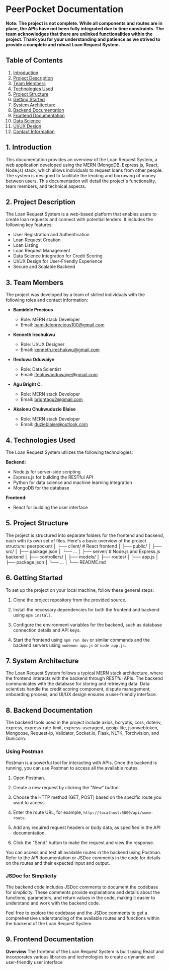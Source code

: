 # PeerPocket Documentation


**Note: The project is not complete. While all components and routes are in place, the APIs have not been fully integrated due to time constraints. The team acknowledges that there are unlinked functionalities within the project. Thank you for your understanding and patience as we strived to provide a complete and robust Loan Request System.**

## Table of Contents

1. [Introduction](#introduction)
2. [Project Description](#project-description)
3. [Team Members](#team-members)
4. [Technologies Used](#technologies-used)
5. [Project Structure](#project-structure)
6. [Getting Started](#getting-started)
7. [System Architecture](#system-architecture)
8. [Backend Documentation](#backend-documentation)
9. [Frontend Documentation](#frontend-documentation)
10. [Data Science](#data-science)
11. [UI/UX Design](#uiux-design)
12. [Contact Information](#contact-information)

## 1. Introduction

This documentation provides an overview of the Loan Request System, a web application developed using the MERN (MongoDB, Express.js, React, Node.js) stack, which allows individuals to request loans from other people. The system is designed to facilitate the lending and borrowing of money between users. This documentation will detail the project's functionality, team members, and technical aspects.

## 2. Project Description

The Loan Request System is a web-based platform that enables users to create loan requests and connect with potential lenders. It includes the following key features:

- User Registration and Authentication
- Loan Request Creation
- Loan Listing
- Loan Request Management
- Data Science Integration for Credit Scoring
- UI/UX Design for User-Friendly Experience
- Secure and Scalable Backend

## 3. Team Members

The project was developed by a team of skilled individuals with the following roles and contact information:

- **Bamidele Precious**
  - Role: MERN stack Developer
  - Email: bamideleprecious100@gmail.com

- **Kenneth Irechukwu**
  - Role: UI/UX Designer
  - Email: kenneth.irechukwu@gmail.com

- **Ifeoluwa Oduwaiye**
  - Role: Data Scientist
  - Email: ifeoluwaoduwaiye@gmail.com

- **Agu Bright C.**
  - Role: MERN stack Developer
  - Email: brightagu2@gmail.com

- **Akalonu Chukwuduzie Blaise**
  - Role: MERN stack Developer
  - Email: duzieblaise@outlook.com

## 4. Technologies Used

The Loan Request System utilizes the following technologies:

**Backend:**
- Node.js for server-side scripting
- Express.js for building the RESTful API
- Python for data science and machine learning integration
- MongoDB for the database

**Frontend:**
- React for building the user interface

## 5. Project Structure

The project is structured into separate folders for the frontend and backend, each with its own set of files. Here's a basic overview of the project structure:
peerpocket/
│
├── client/ # React frontend
│ ├── public/
│ ├── src/
│ ├── package.json
│ └── ...
│
├── server/ # Node.js and Express.js backend
│ ├── controllers/
│ ├── models/
│ ├── routes/
│ ├── app.js
│ ├── package.json
│ └── ...
│
└── README.md

## 6. Getting Started

To set up the project on your local machine, follow these general steps:

1. Clone the project repository from the provided source.

2. Install the necessary dependencies for both the frontend and backend using `npm install`.

3. Configure the environment variables for the backend, such as database connection details and API keys.

4. Start the frontend using `npm run dev` or similar commands and the backend servers using `nodemon app.js` or `node app.js`.

## 7. System Architecture

The Loan Request System follows a typical MERN stack architecture, where the frontend interacts with the backend through RESTful APIs. The backend communicates with the database for storing and retrieving data. Data scientists handle the credit scoring component, dispute management, onboarding process, and UI/UX design ensures a user-friendly interface.

## 8. Backend Documentation

The backend tools used in the project include axios, bcryptjs, cors, dotenv, express, express-rate-limit, express-useragent, geoip-lite, jsonwebtoken, Mongoose, Request-ip, Validator, Socket.io, Flask, NLTK, Torchvision, and Gunicorn.

### Using Postman

Postman is a powerful tool for interacting with APIs. Once the backend is running, you can use Postman to access all the available routes.

1. Open Postman.

2. Create a new request by clicking the "New" button.

3. Choose the HTTP method (GET, POST) based on the specific route you want to access.

4. Enter the route URL, for example, `http://localhost:5000/api/some-route`.

5. Add any required request headers or body data, as specified in the API documentation.

6. Click the "Send" button to make the request and view the response.

You can access and test all available routes in the backend using Postman. Refer to the API documentation or JSDoc comments in the code for details on the routes and their expected input and output.

### JSDoc for Simplicity

The backend code includes JSDoc comments to document the codebase for simplicity. These comments provide explanations and details about the functions, parameters, and return values in the code, making it easier to understand and work with the backend code.

Feel free to explore the codebase and the JSDoc comments to get a comprehensive understanding of the available routes and functions within the backend of the Loan Request System.

## 9. Frontend Documentation

**Overview**
The frontend of the Loan Request System is built using React and incorporates various libraries and technologies to create a dynamic and user-friendly user interface
